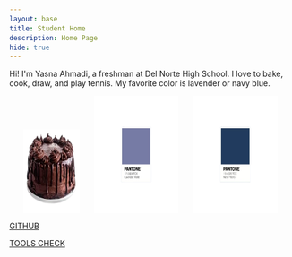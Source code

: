 ```yaml
---
layout: base
title: Student Home 
description: Home Page
hide: true
---
```


Hi! I'm Yasna Ahmadi, a freshman at Del Norte High School. I love to bake, cook, draw, and play tennis. My favorite color is lavender or navy blue. 

<div style="display: flex; justify-content: space-evenly; gap:1px;">
  <img src="images/image-removebg-preview.png" alt="alt text" style="width:20%; height:150px; margin-top: 60px;">
  <img src="images/lavender panton2.png" alt="alt text" style="width:30%; height:auto;">
  <img src="images/navy blue pantone.png" alt="alt text" style="width:30%; height:auto;">
</div>


[GITHUB](https://github.com/yasna459/yascoolblog)

[TOOLS CHECK](https://yasna459.github.io/yascoolblog/devops/tools/verify)
